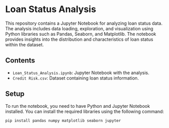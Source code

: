 # Loan Status Analysis

This repository contains a Jupyter Notebook for analyzing loan status data. The analysis includes data loading, exploration, and visualization using Python libraries such as Pandas, Seaborn, and Matplotlib. The notebook provides insights into the distribution and characteristics of loan status within the dataset.

## Contents

- `Loan_Status_Analysis.ipynb`: Jupyter Notebook with the analysis.
- `Credit Risk.csv`: Dataset containing loan status information.

## Setup

To run the notebook, you need to have Python and Jupyter Notebook installed. You can install the required libraries using the following command:

```bash
pip install pandas numpy matplotlib seaborn jupyter
